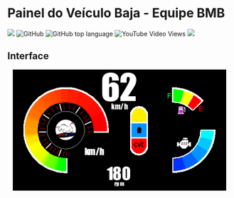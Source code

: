 # Painel do Veículo Baja - Equipe BMB

<img src="https://img.shields.io/badge/BMB-Bem%20Vindo-%2300b1ff"> ![GitHub](https://img.shields.io/github/license/RenilsonMedeiros/DisplayCarBmb?color=%2300b1ff&style=flat)
![GitHub top language](https://img.shields.io/github/languages/top/RenilsonMedeiros/DisplayCarBmb?color=%2300b1ff&style=flat)
![YouTube Video Views](https://img.shields.io/youtube/views/_Dg29awgiN8?style=social) <img src="https://img.shields.io/badge/bumbameubaja-1k-black?style=social&logo=instagram">

## Interface
<p align="center">
  <img src="https://github.com/RenilsonMedeiros/DisplayCarBmb/blob/main/src/toReadme/painelBaja.png">
</p>
